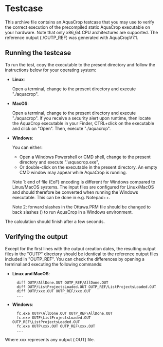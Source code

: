 # Testcase

This archive file contains an AquaCrop testcase that you may use 
to verify the correct execution of the precompiled static AquaCrop 
executable on your hardware. Note that only x86_64 CPU architectures 
are supported. The reference output (./OUTP_REF) was generated with 
AquaCropV7.1.

## Running the testcase
To run the test, copy the executable to the present directory and
follow the instructions below for your operating system:

* **Linux**:

  Open a terminal, change to the present directory and execute
  "./aquacrop".

* **MacOS**:

  Open a terminal, change to the present directory and execute
  "./aquacrop". If you receive a security alert upon runtime, then locate
  the AquaCrop executable in your Finder, CTRL+click on the executable
  and click on "Open". Then, execute "./aquacrop".

* **Windows**:

  You can either:
  - Open a Windows Powershell or CMD shell, change to the present
    directory and execute ".\aquacrop.exe",
  - Or double-click on the executable in the present directory.
    An empty CMD window may appear while AquaCrop is running.

  Note 1: end of file (EoF) encoding is different for Windows compared
  to Linux/MacOS systems. The input files are configured for 
  Linux/MacOS and should therefore be converted when running the
  Windows executable. This can be done in e.g. Notepad++.

  Note 2: forward slashes in the Ottawa.PRM file should be changed
  to back slashes (\) to run AquaCrop in a Windows environment.


The calculation should finish after a few seconds.

## Verifying the output
Except for the first lines with the output creation dates, the resulting
output files in the "OUTP" directory should be identical to the reference
output files included in "OUTP_REF". You can check the differences by
opening a terminal and executing the following commands:

* **Linux and MacOS**:

        diff OUTP/AllDone.OUT OUTP_REF/AllDone.OUT
        diff OUTP/ListProjectsLoaded.OUT OUTP_REF/ListProjectsLoaded.OUT
        diff OUTP/xxx.OUT OUTP_REF/xxx.OUT
        ...

* **Windows**:

        fc.exe OUTP\AllDone.OUT OUTP_REF\AllDone.OUT
        fc.exe OUTP\ListProjectsLoaded.OUT OUTP_REF\ListProjectsLoaded.OUT
        fc.exe OUTP\xxx.OUT OUTP_REF\xxx.OUT
        ...

Where xxx represents any output (.OUT) file.
